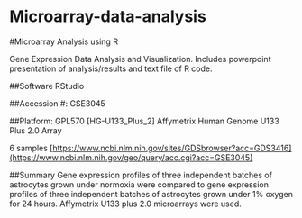 # Microarray-data-analysis
#Microarray Analysis using R

Gene Expression Data Analysis and Visualization. Includes powerpoint presentation of analysis/results and text file of R code.

##Software
RStudio 


##Accession #: GSE3045

##Platform: GPL570 	[HG-U133_Plus_2] Affymetrix Human Genome U133 Plus 2.0 Array

6 samples
[https://www.ncbi.nlm.nih.gov/sites/GDSbrowser?acc=GDS3416](https://www.ncbi.nlm.nih.gov/geo/query/acc.cgi?acc=GSE3045)

##Summary
Gene expression profiles of three independent batches of astrocytes grown under normoxia were compared to gene expression 
profiles of three independent batches of astrocytes grown under 1% oxygen for 24 hours. Affymetrix U133 plus 2.0 microarrays were used.
